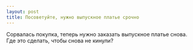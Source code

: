 ```yaml
---
layout: post 
title: Посоветуйте, нужно выпускное платье срочно 
--- 
```

Сорвалась покупка, теперь нужно заказать выпускное платье снова. Где это сделать, чтобы снова не кинули?
